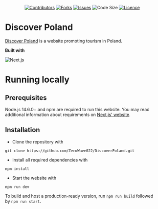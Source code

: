 <div align="center">

<a href="https://github.com/ZeroWave022/DiscoverPoland/graphs/contributors">![Contributors](https://img.shields.io/github/contributors/ZeroWave022/DiscoverPoland)</a>
<a href="https://github.com/ZeroWave022/DiscoverPoland/network/members">![Forks](https://img.shields.io/github/forks/ZeroWave022/DiscoverPoland)</a>
<a href="https://github.com/ZeroWave022/DiscoverPoland/issues">![Issues](https://img.shields.io/github/issues/ZeroWave022/DiscoverPoland)</a>
<a>![Code Size](https://img.shields.io/github/languages/code-size/ZeroWave022/DiscoverPoland)</a>
<a href="https://github.com/ZeroWave022/DiscoverPoland/blob/main/LICENSE">![Licence](https://img.shields.io/github/license/ZeroWave022/DiscoverPoland)</a>

</div>

# Discover Poland
[Discover Poland](https://discoverpoland.netlify.app/) is a website promoting tourism in Poland.

**Built with**

![Next.js](https://img.shields.io/badge/Next.js-black?style=for-the-badge&logo=next.js&logoColor=white)

# Running locally

## Prerequisites
Node.js 14.6.0+ and npm are required to run this website.
You may read additional information about requirements on [Next.js' website](https://nextjs.org/docs/getting-started).

## Installation
- Clone the repository with
```
git clone https://github.com/ZeroWave022/DiscoverPoland.git
```

- Install all required dependencies with 
```
npm install
```

- Start the website with
```
npm run dev
```

To build and host a production-ready version, run `npm run build` followed by `npm run start`.
